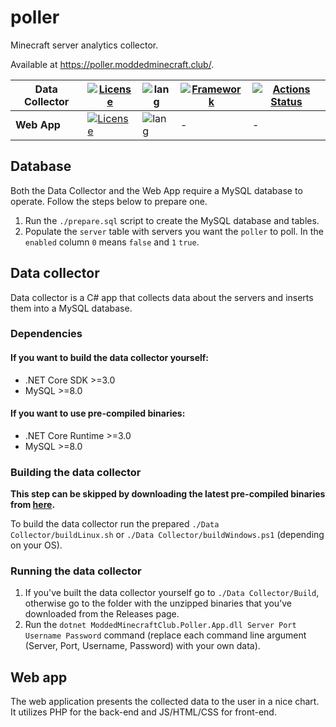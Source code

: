 # poller
Minecraft server analytics collector.

Available at https://poller.moddedminecraft.club/.

| **Data Collector**  | [![License](https://img.shields.io/badge/license-LGPL--3.0-blue)](https://github.com/ModdedMinecraftClub/poller/blob/master/LICENSE) | ![lang](https://img.shields.io/badge/language-C%23-yellow)                        | [![Framework](https://img.shields.io/badge/framework-.NET%20Core%203.0-orange)](https://dotnet.microsoft.com/download) | [![Actions Status](https://github.com/ModdedMinecraftClub/poller/workflows/build/badge.svg)](https://github.com/ModdedMinecraftClub/poller/actions) |
|----------|--------------------------------------------------------------------------------------------------------------------------------------|-----------------------------------------------------------------------------------|------------------------------------------------------------------------------------------------------------------------|-----------------------------------------------------------------------------------------------------------------------------------------------------|
|  **Web App** | [![License](https://img.shields.io/badge/license-LGPL--3.0-blue)](https://github.com/ModdedMinecraftClub/poller/blob/master/LICENSE) | ![lang](https://img.shields.io/badge/language-JS%2FHTML%2FCSS%20%2B%20PHP-yellow) | -                                                                                                                      | -                                                                                                                                                   |

## Database
Both the Data Collector and the Web App require a MySQL database to operate. Follow the steps below to prepare one.

1. Run the `./prepare.sql` script to create the MySQL database and tables.
2. Populate the `server` table with servers you want the `poller` to poll. In the `enabled` column `0` means `false` and `1` `true`.

## Data collector
Data collector is a C# app that collects data about the servers and inserts them into a MySQL database.

### Dependencies

#### If you want to build the data collector yourself:
- .NET Core SDK >=3.0 
- MySQL >=8.0

#### If you want to use pre-compiled binaries:
- .NET Core Runtime >=3.0 
- MySQL >=8.0

### Building the data collector
**This step can be skipped by downloading the latest pre-compiled binaries from [here](https://github.com/ModdedMinecraftClub/poller/releases).**

To build the data collector run the prepared `./Data Collector/buildLinux.sh` or `./Data Collector/buildWindows.ps1` (depending on your OS).

### Running the data collector
1. If you've built the data collector yourself go to `./Data Collector/Build`, otherwise go to the folder with the unzipped binaries that you've downloaded from the Releases page.
2. Run the `dotnet ModdedMinecraftClub.Poller.App.dll Server Port Username Password` command (replace each command line argument (Server, Port, Username, Password) with your own data).

## Web app
The web application presents the collected data to the user in a nice chart. It utilizes PHP for the back-end and JS/HTML/CSS for front-end.
